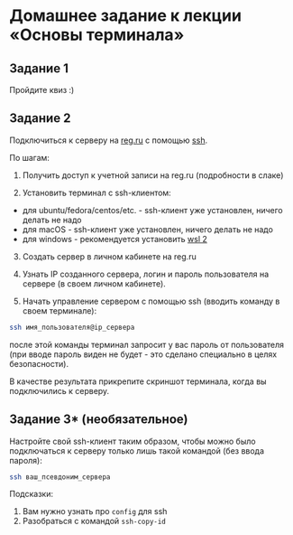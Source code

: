 # Домашнее задание к лекции «Основы терминала»

## Задание 1

Пройдите квиз :)

## Задание 2

Подключиться к серверу на [reg.ru](https://www.reg.ru/) с помощью [ssh](https://losst.ru/kak-polzovatsya-ssh).

По шагам:

1. Получить доступ к учетной записи на reg.ru (подробности в слаке)

2. Установить терминал с ssh-клиентом:

- для ubuntu/fedora/centos/etc. - ssh-клиент уже установлен, ничего делать не надо
- для macOS - ssh-клиент уже установлен, ничего делать не надо
- для windows - рекомендуется установить [wsl 2](https://docs.microsoft.com/ru-ru/windows/wsl/install-win10)

3. Создать сервер в личном кабинете на reg.ru

4. Узнать IP созданного сервера, логин и пароль пользователя на сервере (в своем личном кабинете).

5. Начать управление сервером с помощью ssh (вводить команду в своем терминале):

```bash
ssh имя_пользователя@ip_сервера
```

после этой команды терминал запросит у вас пароль от пользователя (при вводе пароль виден не будет - это сделано специально в целях безопасности).

В качестве результата прикрепите скриншот терминала, когда вы подключились к серверу.

## Задание 3* (необязательное)

Настройте свой ssh-клиент таким образом, чтобы можно было подключаться к серверу только лишь такой командой (без ввода пароля):

```bash
ssh ваш_псевдоним_сервера
```

Подсказки:

1. Вам нужно узнать про `config` для ssh
2. Разобраться с командой `ssh-copy-id`
